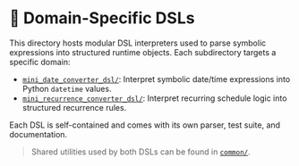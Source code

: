 # 🧠 Domain-Specific DSLs

This directory hosts modular DSL interpreters used to parse symbolic expressions into structured runtime objects. Each subdirectory targets a specific domain:

- [`mini_date_converter_dsl/`](mini_date_converter_dsl/README.md): Interpret symbolic date/time expressions into Python `datetime` values.
- [`mini_recurrence_converter_dsl/`](mini_recurrence_converter_dsl/README.md): Interpret recurring schedule logic into structured recurrence rules.

Each DSL is self-contained and comes with its own parser, test suite, and documentation.

> Shared utilities used by both DSLs can be found in [`common/`](common/).
